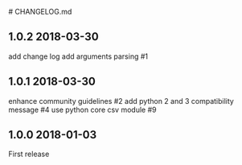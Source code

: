 # CHANGELOG.md

## 1.0.2 2018-03-30

add change log
add arguments parsing #1

## 1.0.1 2018-03-30

enhance community guidelines #2
add python 2 and 3 compatibility message #4
use python core csv module #9 

## 1.0.0 2018-01-03

First release
